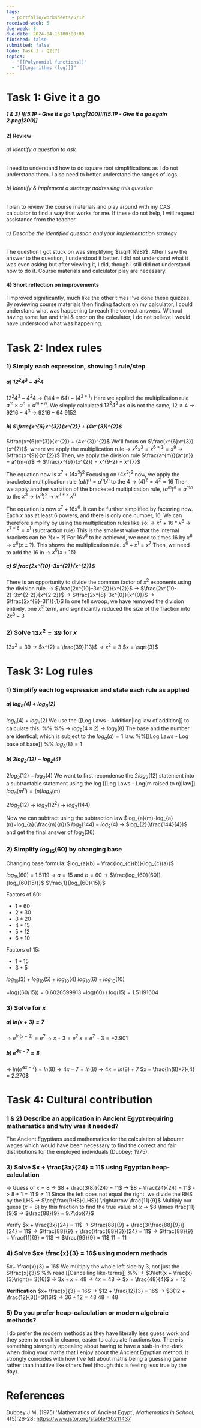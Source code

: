 ```yaml
---
tags:
  - portfolio/worksheets/5/1P
received-week: 5
due-week: 8
due-date: 2024-04-15T00:00:00
finished: false
submitted: false
todo: Task 3 - Q2(?)
topics:
  - "[[Polynomial functions]]"
  - "[[Logarithms (log)]]"
---
```

# Task 1: Give it a go
##### 1 & 3) ![[5.1P - Give it a go 1.png|200]]![[5.1P - Give it a go again 2.png|200]]

#### 2) Review
###### a) Identify a question to ask
I need to understand how to do square root simplifications as I do not understand them. I also need to better understand the ranges of logs.

###### b) Identify & implement a strategy addressing this question
I plan to review the course materials and play around with my CAS calculator to find a way that works for me. If these do not help, I will request assistance from the teacher.
###### c) Describe the identified question and your implementation strategy
The question I got stuck on was simplifying $\sqrt[]{98}$. After I saw the answer to the question, I understood it better. I did not understand what it was even asking but after viewing it, I did, though I still did not understand how to do it. Course materials and calculator play are necessary.

#### 4) Short reflection on improvements
I improved significantly, much like the other times I've done these quizzes. By reviewing course materials then finding factors on my calculator, I could understand what was happening to reach the correct answers. Without having some fun and trial & error on the calculator, I do not believe I would have understood what was happening. 

# Task 2: Index rules
### 1) Simply each expression, showing 1 rule/step
##### a) $12^{2}4^{3} - 4^{2}4$
$12^{2}4^{3} - 4^{2}4$
-> $(144 * 64) - (4^{2+1})$
	Here we applied the multiplication rule $a^{m} \times a^{n} = a^{m+n}$.
	We simply calculated $12^{2}4^{3}$ as $a$  is not the same, $12 \neq 4$ 
-> $9216 - 4^{3}$
-> $9216 - 64$
$9152$


##### b) $\frac{x^{6}x^{3}}{x^{2}} + (4x^{3})^{2}$
$\frac{x^{6}x^{3}}{x^{2}} + (4x^{3})^{2}$
We'll focus on $\frac{x^{6}x^{3}}{x^{2}}$, where we apply the multiplication rule
-> $x^{6}x^{3} = x^{6+3} = x^{9}$
-> $\frac{x^{9}}{x^{2}}$
Then, we apply the division rule $\frac{a^{m}}{a^{n}} = a^{m-n}$
-> $\frac{x^{9}}{x^{2}} = x^{9-2} = x^{7}$

The equation now is $x^{7} + (4x^{3})^{2}$
Focusing on $(4x^{3})^{2}$ now, we apply the bracketed multiplication rule $(ab)^{n}=a^{n}b^{n}$ to the $4$
-> $(4)^{2} = 4^{2} = 16$
Then, we apply another variation of the bracketed multiplication rule, $(a^{m})^{n} = a^{mn}$ to the $x^{3}$
-> $(x^{3})^{2}$
-> $x^{3*2}$
$x^{6}$

The equation is now $x^{7} + 16x^{6}$.
It can be further simplified by factoring now.
Each $x$ has at least $6$ powers, and there is only one number, $16$.
We can therefore simplify by using the multiplication rules like so:
-> $x^{7} + 16 * x^{6}$
-> $x^{7-6} = x^{1}$  (subtraction rule)
	This is the smallest value that the internal brackets can be
	$?(x \pm ?)$
For $16x^{6}$ to be achieved, we need to times $16$ by $x^6$
-> $x^{6}(x \pm ?)$. This shows the multiplication rule. $x^{6}+x^{1} = x^{7}$
Then, we need to add the $16$ in
-> $x^{6}(x+16)$


##### c) $\frac{2x^{10}-3x^{2}}{x^{2}}$
There is an opportunity to divide the common factor of $x^{2}$ exponents using the division rule.
-> $\frac{2x^{10}-3x^{2}}{x^{2}}$
-> $\frac{2x^{10-2}-3x^{2-2}}{x^{2-2}}$
-> $\frac{2x^{8}-3x^{0}}{x^{0}}$
-> $\frac{2x^{8}-3(1)}{1}$
In one fell swoop, we have removed the division entirely, one $x^{2}$ term, and significantly reduced the size of the fraction into
$2x^{8} - 3$

### 2) Solve $13x^{2} = 39$ for $x$
$13x^{2} = 39$
-> $x^{2} = \frac{39}{13}$
-> $x^{2} = 3$
$x = \sqrt{3}$

# Task 3: Log rules
### 1) Simplify each log expression and state each rule as applied
##### a) $log_{8}(4) + log_{8}(2)$
$log_{8}(4) + log_{8}(2)$
We use the [[Log Laws - Addition|log law of addition]] to calculate this.
%%  %%
-> $log_{8}(4 \times 2)$
-> $log_{8}(8)$
The base and the number are identical, which is subject to the $log_{a}(a)=1$ law. %%[[Log Laws - Log base of base]] %%
$log_{8}(8) = 1$

##### b) $2log_{2}(12) - log_{2}(4)$
$2log_{2}(12) - log_{2}(4)$
We want to first recondense the $2log_{2}(12)$ statement into a subtractable statement using the log [[Log Laws - Log(m raised to n)|law]] $log_{a}(m^{n})=(n)log_{a}(m)$

$2log_{2}(12)$
-> $log_{2}(12^{2})$
-> $log_{2}(144)$

Now we can subtract using the subtraction law $log_{a}(m)-log_{a}(n)=log_{a}(\frac{m}{n})$
$log_{2}(144) - log_{2}(4)$
-> $log_{2}(\frac{144}{4})$
and get the final answer of $log_{2}(36)$


### 2) Simplify $log_{15}(60)$ by changing base
Changing base formula: $log_{a}(b) = \frac{log_{c}(b)}{log_{c}(a)}$

$log_{15}(60)$ = 1.5119
-> $a=15$ and $b=60$
-> $\frac{log_{60}(60)}{log_{60(15)}}$
$\frac{1}{log_{60}(15)}$

Factors of 60:
- $1 * 60$
- $2*30$
- $3 * 20$
- $4*15$
- $5 * 12$
- $6*10$

Factors of 15:
- $1 *15$
- $3*5$

$log_{10}(3) + log_{10}(5) + log_{10}(4)$
$log_{10}(6) + log_{10}(10)$


=log((60/15)) = 0.6020599913
=log(60) / log(15) = 1.51191604

### 3) Solve for $x$
##### a) $ln(x+3)=7$
-> $e^{ln(x+3)}=e^{7}$
-> $x+3 = e^{7}$
$x = e^{7}-3 = -2.901$
##### b) $e^{4x-7} = 8$
-> $ln(e^{4x-7}) = ln(8)$
-> $4x-7= ln(8)$
-> $4x = ln(8)+7$
$x = \frac{ln(8)+7}{4} = 2.270$

# Task 4: Cultural contribution
### 1 & 2) Describe an application in Ancient Egypt requiring mathematics and why was it needed?
The Ancient Egyptians used mathematics for the calculation of labourer wages which would have been necessary to find the correct and fair distributions for the employed individuals (Dubbey; 1975).
### 3) Solve $x + \frac{3x}{24} = 11$ using Egyptian heap-calculation
-> Guess of $x=8$
 -> $8 + \frac{3(8)}{24} = 11$
 -> $8 + \frac{24}{24} = 11$
 -> $8 + 1 = 11$
 $9\neq 11$
 Since the left does not equal the right, we divide the RHS by the LHS
 -> $\ce{\frac{RHS}{LHS}} \rightarrow \frac{11}{9}$
Multiply our guess ($x=8$) by this fraction to find the true value of $x$
-> $8 \times \frac{11}{9}$
-> $\frac{88}{9} = 9.7\dot{7}$

Verify
$x + \frac{3x}{24} = 11$
-> $\frac{88}{9} + \frac{3(\frac{88}{9})}{24} = 11$
-> $\frac{88}{9} + \frac{\frac{88}{3}}{24} = 11$
-> $\frac{88}{9} + \frac{11}{9} = 11$
-> $\frac{99}{9} = 11$
$11 = 11$

### 4) Solve $x+ \frac{x}{3} = 16$ using modern methods
$x+ \frac{x}{3} = 16$
We multiply the whole left side by 3, not just the $\frac{x}{3}$
%% read [[Cancelling like-terms]] %%
-> $3\left(x + \frac{x}{3}\right)= 3(16)$
-> $3x + x = 48$
-> $4x = 48$
-> $x = \frac{48}{4}$
$x = 12$

**Verification**
$x+ \frac{x}{3} = 16$
-> $12 + \frac{12}{3} = 16$
-> $3(12 + \frac{12}{3})=3(16)$
-> $36 + 12 = 48$
$48 = 48$

### 5) Do you prefer heap-calculation or modern algebraic methods?
I do prefer the modern methods as they have literally less guess work and they seem to result in cleaner, easier to calculate fractions too.
There is something strangely appealing about having to have a stab-in-the-dark when doing your maths that I enjoy about the Ancient Egyptian method. It strongly coincides with how I've felt about maths being a guessing game rather than intuitive like others feel (though this is feeling less true by the day).


# References
Dubbey J M; (1975) 'Mathematics of Ancient Egypt', *Mathematics in School*, 4(5):26-28; https://www.jstor.org/stable/30211437